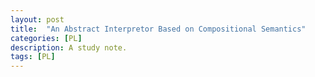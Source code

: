 ```yaml
---
layout: post
title:  "An Abstract Interpretor Based on Compositional Semantics"
categories: [PL]
description: A study note.
tags: [PL]
---
```


<object 
  data="{{ site.url }}{{ site.baseurl }}/pdfs/abstract-interpreter-compositional-semantics/main.pdf" 
  width="1000" 
  height="1000" 
  type="application/pdf"></object>
